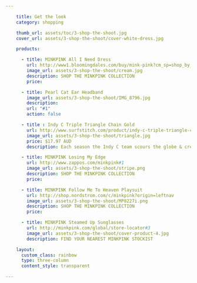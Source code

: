 ```yaml
---

    title: Get the look
    category: shopping

    thumb_url: assets/toc/3-shop-the-shoot.jpg
    cover_url: assets/3-shop-the-shoot/cover-white-dress.jpg

    products:

      - title: MINKPINK All I Need Dress
        url: http://www1.bloomingdales.com/buy/mink-pink?cm_sp=shop_by_brand-_-ALL%20DESIGNERS-_-MINK%20PINK#3
        image_url: assets/3-shop-the-shoot/cream.jpg
        description: SHOP THE MINKPINK COLLECTION
        price:

      - title: Pearl Cat Ear Headband
        image_url: assets/3-shop-the-shoot/IMG_8796.jpg
        description:
        url: "#1"
        action: false

      - title : Indy C Triple Triangle Chain Gold
        url: http://www.surfstitch.com/product/indy-c-triple-triangle-chain-gold
        image_url: assets/3-shop-the-shoot/triangle.jpg
        price: $17.97 AUD
        description: Each season the Indy C team scours the globe & creates a diverse, on-trend range offering unique & affordable pieces that get noticed.

      - title: MINKPINK Losing My Edge
        url: http://www.zappos.com/minkpink#1
        image_url: assets/3-shop-the-shoot/stripe.png
        description: SHOP THE MINKPINK COLLECTION
        price:

      - title: MINKPINK Follow Me To Heaven Playsuit
        url: http://shop.nordstrom.com/c/minkpink?origin=leftnav
        image_url: assets/3-shop-the-shoot/MP8227i.png
        description: SHOP THE MINKPINK COLLECTION
        price:

      - title: MINKPINK Steamed Up Sunglasses
        url: http://minkpink.com/global/store-locator#3
        image_url: assets/3-shop-the-shoot/cover-product-4.jpg
        description: FIND YOUR NEAREST MINKPINK STOCKIST

    layout:
      custom_class: rainbow
      type: three-column
      content_style: transparent

---
```

